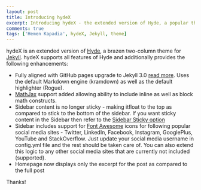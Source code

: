 ```yaml
---
layout: post
title: Introducing hydeX
excerpt: Introducing hydeX - the extended version of Hyde, a popular theme for Jekyll.
comments: true
tags: ['Hemen Kapadia', hydeX, Jekyll, theme]
---
```


hydeX is an extended version of [Hyde](http://hyde.getpoole.com), a brazen two-column theme for [Jekyll](http://jekyllrb.com). hydeX supports all features of Hyde and additionally provides the following enhancements:

* Fully aligned with GitHub pages upgrade to Jekyll 3.0 [read more](https://github.com/poole/hyde#sticky-sidebar-content). Uses the default Markdown engine (kramdown) as well as the default highlighter (Rogue).
* [MathJax](https://www.mathjax.org/) support added allowing ability to include inline as well as block math constructs.
* Sidebar content is no longer sticky - making itfloat to the top as compared to stick to the bottom of the sidebar. If you want sticky content in the Sidebar then refer to the [Sidebar Sticky option](https://github.com/poole/hyde#sticky-sidebar-content)
* Sidebar includes support for [Font Awesome](http://fortawesome.github.io/Font-Awesome/) icons for following popular social media sites - Twitter, LinkedIn, Facebook, Instagram, GooglePlus, YouTube and StackOverflow. Just update your social media username in config.yml file and the rest should be taken care of. You can also extend this logic to any other social media sites that are currently not included (supported).
* Homepage now displays only the excerpt for the post as compared to the full post


Thanks!
